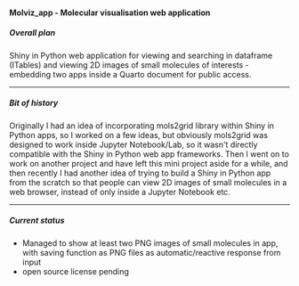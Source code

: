 #### Molviz_app - Molecular visualisation web application

##### **Overall plan**
Shiny in Python web application for viewing and searching in dataframe (ITables) and viewing 2D images of small molecules of interests - embedding two apps inside a Quarto document for public access.

---

##### **Bit of history**
Originally I had an idea of incorporating mols2grid library within Shiny in Python apps, so I worked on a few ideas, but obviously mols2grid was designed to work inside Jupyter Notebook/Lab, so it wasn't directly compatible with the Shiny in Python web app frameworks. Then I went on to work on another project and have left this mini project aside for a while, and then recently I had another idea of trying to build a Shiny in Python app from the scratch so that people can view 2D images of small molecules in a web browser, instead of only inside a Jupyter Notebook etc. 

---

##### **Current status**
- Managed to show at least two PNG images of small molecules in app, with saving function as PNG files as automatic/reactive response from input
- open source license pending
